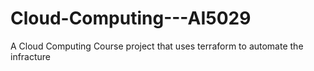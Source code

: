 # Cloud-Computing---AI5029
A Cloud Computing Course project that uses terraform to automate the infracture
